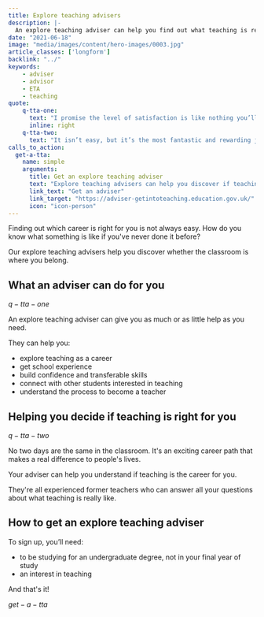 ```yaml
---
title: Explore teaching advisers
description: |-
  An explore teaching adviser can help you find out what teaching is really like through one-to-one support and advice.
date: "2021-06-18"
image: "media/images/content/hero-images/0003.jpg"
article_classes: ['longform']
backlink: "../"
keywords: 
    - adviser
    - advisor
    - ETA
    - teaching
quote:
    q-tta-one:
      text: "I promise the level of satisfaction is like nothing you’ll get in another job. I wake up every morning and want to get into school."
      inline: right
    q-tta-two:
      text: "It isn’t easy, but it’s the most fantastic and rewarding job."
calls_to_action:
  get-a-tta:
    name: simple
    arguments:
      title: Get an explore teaching adviser
      text: "Explore teaching advisers can help you discover if teaching is the career for you."
      link_text: "Get an adviser"
      link_target: "https://adviser-getintoteaching.education.gov.uk/"
      icon: "icon-person"
---
```


Finding out which career is right for you is not always easy. How do you know what something is like if you've never done it before?

Our explore teaching advisers help you discover whether the classroom is where you belong.

## What an adviser can do for you

$q-tta-one$

An explore teaching adviser can give you as much or as little help as you need. 

They can help you:

* explore teaching as a career
* get school experience
* build confidence and transferable skills
* connect with other students interested in teaching
* understand the process to become a teacher

## Helping you decide if teaching is right for you

$q-tta-two$

No two days are the same in the classroom. It's an exciting career path that makes a real difference to people's lives.

Your adviser can help you understand if teaching is the career for you.

They're all experienced former teachers who can answer all your questions about what teaching is really like.

## How to get an explore teaching adviser

To sign up, you’ll need:

* to be studying for an undergraduate degree, not in your final year of study
* an interest in teaching

And that's it!

$get-a-tta$

